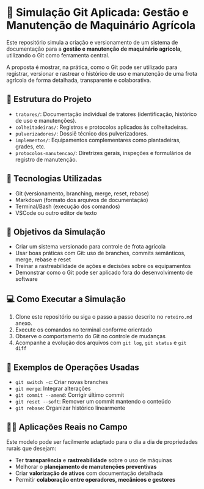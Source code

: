 # 🚜 Simulação Git Aplicada: Gestão e Manutenção de Maquinário Agrícola

Este repositório simula a criação e versionamento de um sistema de documentação para a **gestão e manutenção de maquinário agrícola**, utilizando o Git como ferramenta central.

A proposta é mostrar, na prática, como o Git pode ser utilizado para registrar, versionar e rastrear o histórico de uso e manutenção de uma frota agrícola de forma detalhada, transparente e colaborativa.

## 📂 Estrutura do Projeto

- `tratores/`: Documentação individual de tratores (identificação, histórico de uso e manutenções).
- `colheitadeiras/`: Registros e protocolos aplicados às colheitadeiras.
- `pulverizadores/`: Dossiê técnico dos pulverizadores.
- `implementos/`: Equipamentos complementares como plantadeiras, grades, etc.
- `protocolos-manutencao/`: Diretrizes gerais, inspeções e formulários de registro de manutenção.

## 🚀 Tecnologias Utilizadas

- Git (versionamento, branching, merge, reset, rebase)
- Markdown (formato dos arquivos de documentação)
- Terminal/Bash (execução dos comandos)
- VSCode ou outro editor de texto

## 🧪 Objetivos da Simulação

- Criar um sistema versionado para controle de frota agrícola
- Usar boas práticas com Git: uso de branches, commits semânticos, merge, rebase e reset
- Treinar a rastreabilidade de ações e decisões sobre os equipamentos
- Demonstrar como o Git pode ser aplicado fora do desenvolvimento de software

## 💻 Como Executar a Simulação

1. Clone este repositório ou siga o passo a passo descrito no `roteiro.md` anexo.
2. Execute os comandos no terminal conforme orientado
3. Observe o comportamento do Git no controle de mudanças
4. Acompanhe a evolução dos arquivos com `git log`, `git status` e `git diff`

## 🧰 Exemplos de Operações Usadas

- `git switch -c`: Criar novas branches
- `git merge`: Integrar alterações
- `git commit --amend`: Corrigir último commit
- `git reset --soft`: Remover um commit mantendo o conteúdo
- `git rebase`: Organizar histórico linearmente

## 🧑‍🌾 Aplicações Reais no Campo

Este modelo pode ser facilmente adaptado para o dia a dia de propriedades rurais que desejam:

- Ter **transparência** e **rastreabilidade** sobre o uso de máquinas
- Melhorar o **planejamento de manutenções preventivas**
- Criar **valorização de ativos** com documentação detalhada
- Permitir **colaboração entre operadores, mecânicos e gestores**
